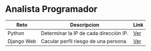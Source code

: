 # Analista Programador


| Reto  | Descripcion | Link |
|-------|-------------|------|
| Python | Determinar la IP de cada dirección IP.| [Ver](https://github.com/Serphp/PT/tree/master/reto_1) |
| Django Web | Cacular perfil riesgo de una persona.| [Ver](https://github.com/Serphp/PT/tree/master/reto_2) |
